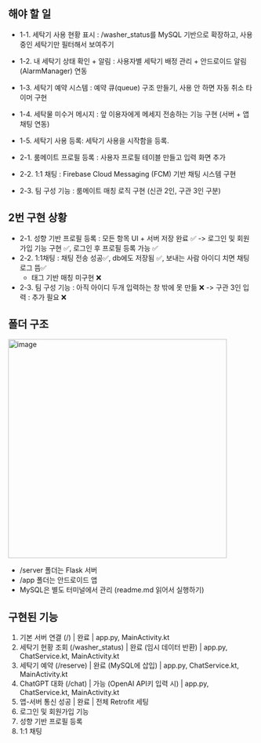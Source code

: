 ## 해야 할 일
- 1-1. 세탁기 사용 현황 표시 : /washer_status를 MySQL 기반으로 확장하고, 사용중인 세탁기만 필터해서 보여주기
- 1-2. 내 세탁기 상태 확인 + 알림 : 사용자별 세탁기 배정 관리 + 안드로이드 알림(AlarmManager) 연동
- 1-3. 세탁기 예약 시스템 : 예약 큐(queue) 구조 만들기, 사용 안 하면 자동 취소 타이머 구현
- 1-4. 세탁물 미수거 메시지 : 앞 이용자에게 메세지 전송하는 기능 구현 (서버 + 앱 채팅 연동)
- 1-5. 세탁기 사용 등록: 세탁기 사용을 시작함을 등록. 

- 2-1. 룸메이트 프로필 등록 : 사용자 프로필 테이블 만들고 입력 화면 추가
- 2-2. 1:1 채팅 : Firebase Cloud Messaging (FCM) 기반 채팅 시스템 구현
- 2-3. 팀 구성 기능 : 룸메이트 매칭 로직 구현 (신관 2인, 구관 3인 구분)

## 2번 구현 상황 
- 2-1. 성향 기반 프로필 등록 : 모든 항목 UI + 서버 저장 완료 ✅
  -> 로그인 및 회원가입 기능 구현 ✅, 로그인 후 프로필 등록 가능 ✅
- 2-2. 1:1채팅 : 채팅 전송 성공✅, db에도 저장됨 ✅, 보내는 사람 아이디 치면 채팅 로그 뜸✅
    - 태그 기반 매칭 미구현 ❌
- 2-3. 팀 구성 기능 : 아직 아이디 두개 입력하는 창 밖에 못 만듦 ❌
-> 구관 3인 입력 : 추가 필요 ❌


## 폴더 구조
<img width="446" alt="image" src="https://github.com/user-attachments/assets/0f51bcce-a871-4cdf-a6ba-b97ef1295fe5" />

- /server 폴더는 Flask 서버
- /app 폴더는 안드로이드 앱
- MySQL은 별도 터미널에서 관리 (readme.md 읽어서 실행하기)


## 구현된 기능
1. 기본 서버 연결 (/) | 완료 | app.py, MainActivity.kt
2. 세탁기 현황 조회 (/washer_status) | 완료 (임시 데이터 반환) | app.py, ChatService.kt, MainActivity.kt
3. 세탁기 예약 (/reserve) | 완료 (MySQL에 삽입) | app.py, ChatService.kt, MainActivity.kt
4. ChatGPT 대화 (/chat) | 가능 (OpenAI API키 입력 시) | app.py, ChatService.kt, MainActivity.kt
5. 앱-서버 통신 성공 | 완료 | 전체 Retrofit 세팅
6. 로그인 및 회원가입 기능
7. 성향 기반 프로필 등록
8. 1:1 채팅